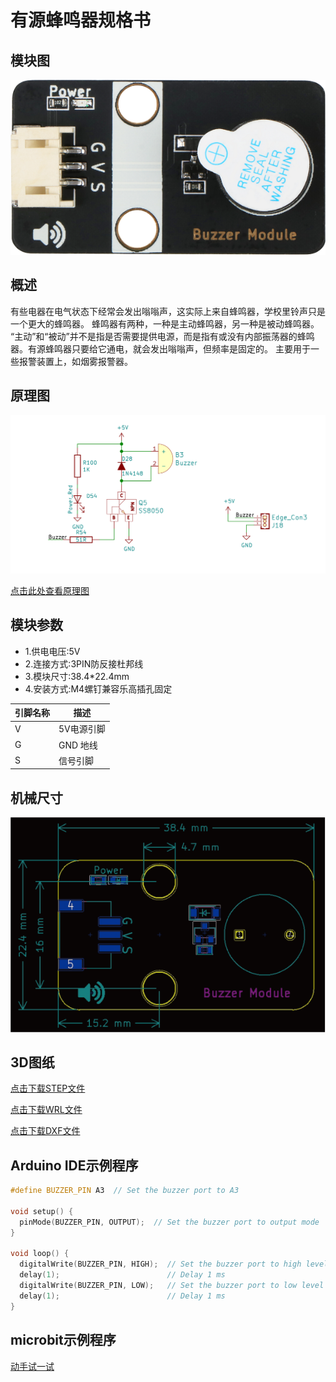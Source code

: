 # 有源蜂鸣器规格书

## 模块图

![Buzzer Module](picture/BuzzerModule.png)

## 概述

​        有些电器在电气状态下经常会发出嗡嗡声，这实际上来自蜂鸣器，学校里铃声只是一个更大的蜂鸣器。 蜂鸣器有两种，一种是主动蜂鸣器，另一种是被动蜂鸣器。 “主动”和“被动”并不是指是否需要提供电源，而是指有或没有内部振荡器的蜂鸣器。有源蜂鸣器只要给它通电，就会发出嗡嗡声，但频率是固定的。 主要用于一些报警装置上，如烟雾报警器。

## 原理图

![2](picture/2.png)

<a href="zh-cn/ph2.0_sensors/actuators/buzzerModule/有源蜂鸣器.pdf" target="_blank">点击此处查看原理图</a>

## 模块参数

* 1.供电电压:5V
* 2.连接方式:3PIN防反接杜邦线
* 3.模块尺寸:38.4*22.4mm
* 4.安装方式:M4螺钉兼容乐高插孔固定

| 引脚名称 | 描述       |
| -------- | ---------- |
| V        | 5V电源引脚 |
| G        | GND 地线   |
| S        | 信号引脚   |

## 机械尺寸

![15](picture/尺寸图.png)

## 3D图纸
<a href="zh-cn/ph2.0_sensors/actuators\buzzerModule\Drawing/Buzzer_Module.step" download>点击下载STEP文件</a>

<a href="zh-cn/ph2.0_sensors/actuators\buzzerModule\Drawing/Buzzer_Module.wrl" download>点击下载WRL文件</a>

<a href="zh-cn/ph2.0_sensors/actuators\buzzerModule\Drawing/Buzzer_Module.dxf" download>点击下载DXF文件</a>


## Arduino IDE示例程序

```c++
#define BUZZER_PIN A3  // Set the buzzer port to A3

void setup() {
  pinMode(BUZZER_PIN, OUTPUT);  // Set the buzzer port to output mode
}

void loop() {
  digitalWrite(BUZZER_PIN, HIGH);  // Set the buzzer port to high level
  delay(1);                        // Delay 1 ms
  digitalWrite(BUZZER_PIN, LOW);   // Set the buzzer port to low level
  delay(1);                        // Delay 1 ms
}
```

## microbit示例程序

<a href="https://makecode.microbit.org/_Fs1VH7MrtPAv" target="_blank">动手试一试</a>
